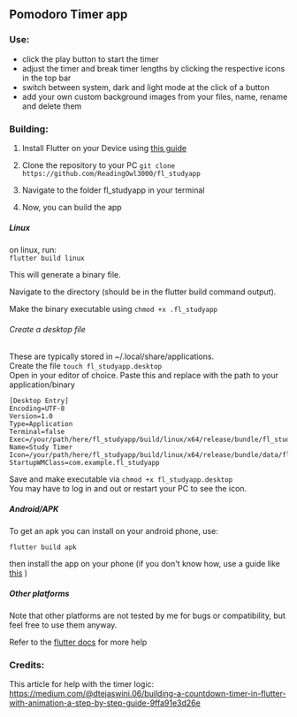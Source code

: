 ## Pomodoro Timer app

### Use: 
- click the play button to start the timer
- adjust the timer and break timer lengths by clicking the respective icons in the top bar
- switch between system, dark and light mode at the click of a button
- add your own custom background images from your files, name, rename and delete them


### Building:
1. Install Flutter on your Device using [this guide](https://docs.flutter.dev/get-started/install)
2. Clone the repository to your PC
``` git clone https://github.com/ReadingOwl3000/fl_studyapp ```

3. Navigate to the folder fl_studyapp in your terminal 

4. Now, you can build the app

##### Linux
on linux, run:  
 ``` flutter build linux ```

 This will generate a binary file.

 Navigate to the directory (should be in the flutter build command output).

 Make the binary executable using  ``` chmod +x .fl_studyapp ```

  ###### Create a desktop file
 These are typically stored in ~/.local/share/applications.   
 Create the file ``` touch fl_studyapp.desktop ```  
 Open in your editor of choice. 
 Paste this and replace with the path to your application/binary
 ```
[Desktop Entry]
Encoding=UTF-8
Version=1.0
Type=Application
Terminal=false
Exec=/your/path/here/fl_studyapp/build/linux/x64/release/bundle/fl_studyapp
Name=Study Timer
Icon=/your/path/here/fl_studyapp/build/linux/x64/release/bundle/data/flutter_assets/assets/icons/icon.png
StartupWMClass=com.example.fl_studyapp
```
Save and make executable via ``` chmod +x fl_studyapp.desktop ```  
You may have to log in and out or restart your PC to see the icon. 
 




##### Android/APK
 To get an apk you can install on your android phone, use: 

 ``` flutter build apk ```

 then install the app on your phone (if you don't know how, use a guide like [this](https://www.xda-developers.com/how-to-sideload-install-android-app-apk/) )

##### Other platforms
 Note that other platforms are not tested by me for bugs or compatibility, but feel free to use them anyway.

Refer to the [flutter docs](https://docs.flutter.dev) for more help
 


### Credits: 
This article for help with the timer logic:
https://medium.com/@dtejaswini.06/building-a-countdown-timer-in-flutter-with-animation-a-step-by-step-guide-9ffa91e3d26e

